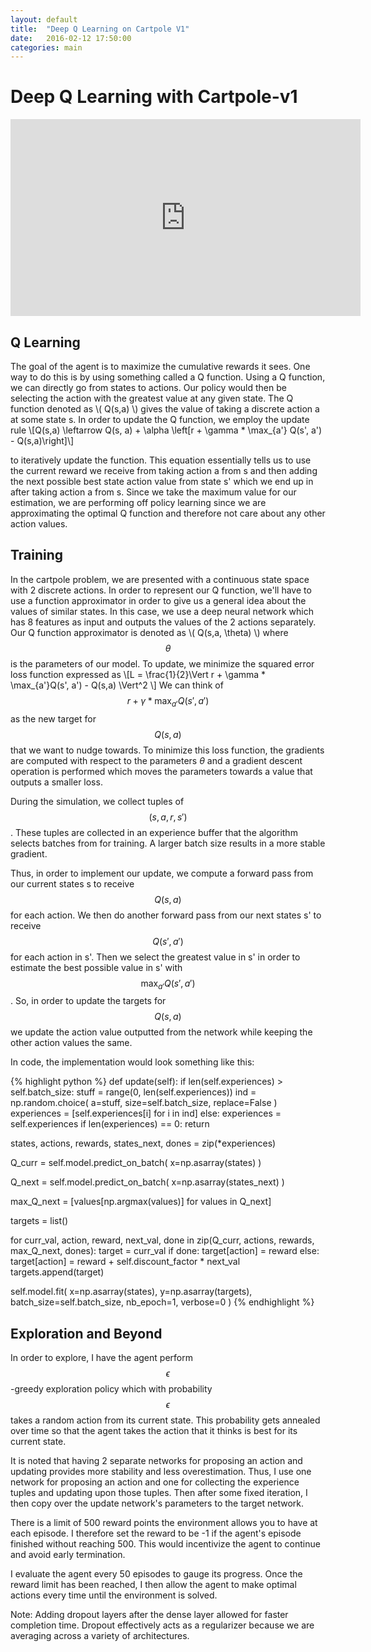 ```yaml
---
layout: default
title:  "Deep Q Learning on Cartpole V1"
date:   2016-02-12 17:50:00
categories: main
---
```


# Deep Q Learning with Cartpole-v1
<div class="center">
<iframe width="560" height="315" src="https://www.youtube.com/embed/g1tkRsO5NiY" frameborder="0" allowfullscreen></iframe>
</div>


## Q Learning
The goal of the agent is to maximize the cumulative rewards it sees. One way to do this is by using something called a Q function. Using a Q function, we can directly go from states to actions. Our policy would then be selecting the action with the greatest value at any given state. The Q function denoted as \\( Q(s,a)  \\) gives the value of taking a discrete action a at some state s. In order to update the Q function,
we employ the update rule
\\[Q(s,a) \leftarrow Q(s, a) + \alpha \left[r + \gamma * \max_{a'} Q(s', a') - Q(s,a)\right]\\]

to iteratively update the function. This equation essentially tells us to use the current reward we receive from taking action a from s and then adding the
next possible best state action value from state s' which we end up in after taking action a from s. Since we take the maximum value for our estimation, we are performing off policy learning since we are approximating the optimal Q function and therefore not care about any other action values.
## Training
In the cartpole problem, we are presented with a continuous state space with 2 discrete actions. In order to represent our Q function, we'll have to use a function
approximator in order to give us a general idea about the values of similar states. In this case, we use a deep neural network which has 8 features as input and outputs the values of the 2 actions separately. Our Q function approximator is denoted as \\( Q(s,a, \theta) \\) where $$\theta$$ is the parameters of our model.
To update, we minimize the squared error loss function expressed as
\\[L = \frac{1}{2}\Vert r + \gamma * \max_{a'}Q(s', a') - Q(s,a) \Vert^2 \\]
We can think of $$r + \gamma * \max_{a'}Q(s', a')$$ as the new target for $$Q(s,a)$$ that we want to nudge towards.
To minimize this loss function, the gradients are computed with respect to the parameters $\theta$ and a gradient descent operation is performed which moves the parameters towards a value that outputs a smaller loss.

During the simulation, we collect tuples of $$(s,a,r,s')$$. These tuples are collected in an experience buffer that the algorithm selects batches from for training. A larger batch size results in a more stable gradient.

Thus, in order to implement our update, we compute a forward pass from our current states s to receive $$Q(s,a)$$ for each action. We then do another forward pass from our next states s' to receive $$Q(s', a')$$ for each action in s'. Then we select the greatest value in s' in order to estimate the best possible value in s' with $$\max_{a'}Q(s',a')$$. So, in order to update the targets for $$Q(s,a)$$ we update the action value outputted from the network while keeping the other action values the same.

In code, the implementation would look something like this:

{% highlight python %}
def update(self):
  if len(self.experiences) > self.batch_size:
    stuff = range(0, len(self.experiences))
    ind = np.random.choice(
      a=stuff,
      size=self.batch_size,
      replace=False
    )
    experiences = [self.experiences[i] for i in ind]
  else:
    experiences = self.experiences
    if len(experiences) == 0:
      return

  states, actions, rewards, states_next, dones = zip(*experiences)

  Q_curr = self.model.predict_on_batch(
    x=np.asarray(states)
  )

  Q_next = self.model.predict_on_batch(
    x=np.asarray(states_next)
  )

  max_Q_next = [values[np.argmax(values)] for values in Q_next]

  targets = list()

  for curr_val, action, reward, next_val, done in zip(Q_curr, actions, rewards, max_Q_next, dones):
    target = curr_val
    if done:
      target[action] = reward
    else:
      target[action] = reward + self.discount_factor * next_val
    targets.append(target)

  self.model.fit(
    x=np.asarray(states),
    y=np.asarray(targets),
    batch_size=self.batch_size,
    nb_epoch=1,
    verbose=0
  )
{% endhighlight %}

## Exploration and Beyond

In order to explore, I have the agent perform $$\epsilon$$-greedy exploration policy which with probability $$\epsilon$$ takes a random action from its current state. This probability gets annealed over time so that the agent takes the action that it thinks is best for its current state.

It is noted that having 2 separate networks for proposing an action and updating provides more stability and less overestimation. Thus, I use one network for proposing an action and one for collecting the experience tuples and updating upon those tuples. Then after some fixed iteration, I then copy over the update network's parameters to the target network.

There is a limit of 500 reward points the environment allows you to have at each episode. I therefore set the reward to be -1 if the agent's episode finished without reaching 500. This would incentivize the agent to continue and avoid early termination.

I evaluate the agent every 50 episodes to gauge its progress. Once the reward limit has been reached, I then allow the agent to make optimal actions every time until the environment is solved.

Note: Adding dropout layers after the dense layer allowed for faster completion time. Dropout effectively acts as a regularizer because we are averaging across a variety of architectures.

[OpenAI-gh]: https://github.com/jchen114/OpenAIGym
[OpenAI]:    http://gym.openai.com
